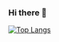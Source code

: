### Hi there 👋

[![Top Langs](https://github-readme-stats.vercel.app/api/top-langs/?username=okomemokox2&layout=compact
)](https://github.com/anuraghazra/github-readme-stats)
